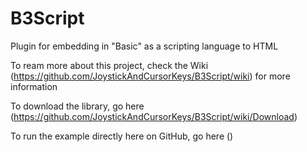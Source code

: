 # B3Script
Plugin for embedding in "Basic" as a scripting language to HTML

To ream more about this project, check the Wiki (https://github.com/JoystickAndCursorKeys/B3Script/wiki) for more information

To download the library, go here (https://github.com/JoystickAndCursorKeys/B3Script/wiki/Download)

To run the example directly here on GitHub, go here ()

